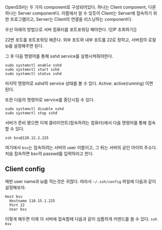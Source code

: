 OpenSSH는 두 가지 component로 구성되어있다. 하나는 Client component, 다른 하나는 Server component다. 이름에서 알 수 있듯이 Client는 Server에 접속하기 위한 프로그램이고, Server는 Client의 연결을 리스닝하는 component다. 

우선 아래의 방법으로 서버 컴퓨터를 포트포워딩 해야한다.
![[IP 조회하기]]

22번 포트를 포트포워딩 해준다. 외부 포트와 내부 포트를 22로 정하고, 서버컴의 로컬 ip를 설정해주면 된다. 

그 후 다음 명령어를 통해 sshd service를 실행시켜줘야한다.
```
sudo systemctl enable sshd
sudo systemctl start sshd
sudo systemctl status sshd
```
마지막 명령어로 sshd의 service 상태를 볼 수 있다. 
Active: active(running) 이면 된다.

또한 다음의 명령어로 service를 중단시킬 수 있다.
```
sudo systemctl disable sshd
sudo systemctl stop sshd
```
서버가 준비 됐으면 이제 클라이언트(접속하려는 컴퓨터)에서 다음 명령어를 통해 접속 할 수 있다.
```
ssh bsv@120.12.2.225
```
여기에서 `bsv`는 접속하려는 서버의 user 이름이고, 그 뒤는 서버의 공인 아이피 주소다.
처음 접속하면 bsv의 passwd를 입력하라고 한다.

## Client config
매번 user name과 ip를 적는것은 귀찮다.
따라서 `~/.ssh/config` 파일에 다음과 같이 설정해보자.
```
Host bsv
  Hostname 110.15.1.225
  Port 22
  User bsv
```
이렇게 해두면 이제 이 서버에 접속할때 다음과 같이 심플하게 커맨드를 쓸 수 있다.
`ssh bsv`
